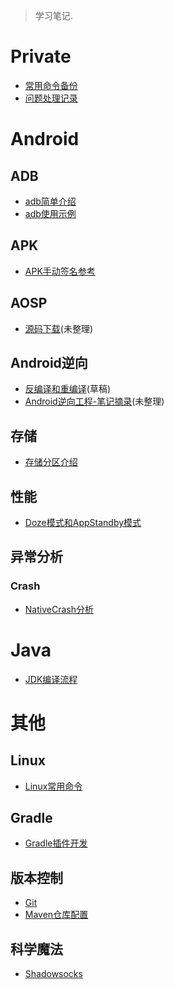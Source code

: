 > 学习笔记.

# Private

- [常用命令备份](/docs/private/常用命令备份.md)
- [问题处理记录](/docs/private/问题处理记录.md)

# Android

## ADB

- [adb简单介绍](docs/android/adb/adb.md)
- [adb使用示例](docs/android/adb/adb使用示例.md)

## APK

- [APK手动签名参考](docs/android/apk/APK手动签名参考.md)

## AOSP
- [源码下载](docs/android/aosp/Android源码下载.md)(未整理)

## Android逆向

- [反编译和重编译](docs/android/反编译和重编译.md)(草稿)
- [Android逆向工程-笔记摘录](docs/android/逆向篇/Android逆向工程)(未整理)

## 存储

- [存储分区介绍](docs/android/存储分区介绍)

## 性能

- [Doze模式和AppStandby模式](docs/android/性能/低电耗模式和应用待机模式.md)

## 异常分析

### Crash
- [NativeCrash分析](docs/analysis/NativeCrash分析)


<!-- ## 开源项目学习 -->
<!-- - [Launcher3](Android/Launcher3/Launcher3开篇) -->


# Java

- [JDK编译流程](docs/java/JDK编译流程.md)

# 其他

## Linux

- [Linux常用命令](docs/dict/cmd/Linux常用命令)

## Gradle

- [Gradle插件开发](docs/gradle/GradlePlugin)

## 版本控制

- [Git](docs/version-control/git.md)
- [Maven仓库配置](docs/version-control/Maven仓库配置)

## 科学魔法

- [Shadowsocks](docs/科学魔法/Shadowsocks)